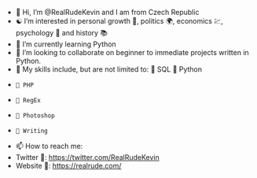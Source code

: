 - 👋 Hi, I’m @RealRudeKevin and I am from Czech Republic
- ☯️ I’m interested in personal growth 💪, politics 🌍, economics 💹, psychology 🧘 and history 📚
- 🌱 I’m currently learning Python
- 💞️ I’m looking to collaborate on beginner to immediate projects written in Python.
- 🎯 My skills include, but are not limited to:
    📌 SQL
    📌 Python
-     📌 PHP
-     📌 RegEx
-     📌 Photoshop
-     📌 Writing
- 📫 How to reach me:
-    Twitter 🔗: https://twitter.com/RealRudeKevin
-    Website 🔗: https://realrude.com/

